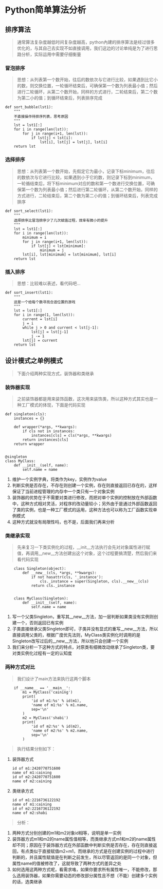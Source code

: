 # Python简单算法分析 #
## 排序算法 ##
> 通常算法复杂度越低时间复杂度越高，python內建的排序算法是经过很多优化的，与其自己去实现不如直接调用，我们这边的讨论单纯是为了进行思路分析，实际运用中需要仔细衡量
### 冒泡排序 ###
> 思想：从列表第一个数开始，往后的数依次与它进行比较，如果遇到比它小的数，则交换位置，一轮循环结束后，可确保第一个数为列表最小值；然后进行二轮循环，从第二个数开始，同样的方式进行，二轮结束后，第二个数为第二小的值；到循环结束后，列表排序完成

	def sort_bubble(lst1):
	    """
		不直接操作待排序列表，思考原因
	    """
	    lst = lst1[:]
	    for i in range(len(lst)):
	        for j in range(i+1, len(lst)):
	            if lst[j] < lst[i]:
	                lst[i], lst[j] = lst[j], lst[i]
	    return lst
### 选择排序 ###
> 思想：从列表第一个数开始，先假定它为最小，记录下标minimum，往后的数依次与它进行比较，如果遇到小于它的数，则记录下标到minimum，一轮循结束后，将下标minimum对应的数和第一个数进行交换位置，可确保第一个数为列表最小值；然后进行第二轮循环，从第二个数开始，同样的方式进行，二轮结束后，第二个数为第二小的值；到循环结束后，列表完成排序

	def sort_select(lst1):
	    """
		选择排序比冒泡排序少了几次赋值过程，效率有微小的提升
	    """
	    lst = lst1[:]
	    for i in range(len(lst)):
	        minimum = i
	        for j in range(i+1, len(lst)):
	            if lst[j] < lst[minimum]:
	                minimum = j
	        lst[i], lst[minimum] = lst[minimum], lst[i]
	    return lst
### 插入排序 ###
> 思想：比较难以表述，看代码吧...

	def sort_insert(lst1):
	    """
	    这是一个给每个数寻找合适位置的游戏
	    """
	    lst = lst1[:]
	    for i in range(1, len(lst)):
	        current = lst[i]
	        j = i
	        while j > 0 and current < lst[j-1]:
	            lst[j] = lst[j-1]
	            j -= 1
	        lst[j] = current
	    return lst
## 设计模式之单例模式 ##
> 下面介绍两种实现方式，装饰器和类继承

### 装饰器实现 ###
> 之前装饰器都是用来装饰函数，这次用来装饰类，所以这种方式其实也是一种工厂模式的体现，下面是代码实现
	
	def singleton(cls):
	    instances = {}
	
	    def wrapper(*args, **kwargs):
	        if cls not in instances:
	            instances[cls] = cls(*args, **kwargs)
	        return instances[cls]
	    return wrapper
	
	
	@singleton
	class MyClass:
	    def __init__(self, name):
	        self.name = name
	
1.	维护一个实例字典，将类作为key，实例作为value
2.	判断实例是否存在，不存在则创建一个实例，存在则直接返回已存在的，这样保证了当前进程管理的内存中一个类只有一个对象实例
3.	装饰器的优势在于不需要对类进行修改，而把对单个实例的控制放在外部函数中，这种方式相对灵活，对程序的改动量较小；另外由于是通过外部函数返回了类的实例，也是一种工厂模式的运用，这种方法也可以称为工厂函数实现单例模式
4.	这种方式就没有局限性吗，也不是，后面我们再来分析

### 类继承实现 ###
> 先来复习一下类实例化的过程，\__init\__方法执行会先对对象属性进行赋值，再调用\__new\__方法创建出这个对象，这个过程要搞清楚，然后我们来看代码实现

	    class Singleton(object):
	        def __new__(cls, *args, **kwargs):
	            if not hasattr(cls, '_instance'):
	                cls._instance = super(Singleton, cls).__new__(cls)
	            return cls._instance
	    
	    
	    class MyClass(Singleton):
	        def __init__(self, name):
	            self.name = name
1.	写一个父类Singleton，重写其\__new\__方法，加一层判断如果类没有实例则创建一个，否则返回已有实例
2.	子类直接继承父类Singleton即可，子类并没有显式的重写\__new__方法，所以直接调用父类的，根据广度优先法则，MyClass类实例化时调用的是Singleton改写过后的\__new\__方法，所以他只会创建一个实例
3.	我们来分析一下这种方式的特点，对原类有细微改动继承了Singleton类，要对类实例化过程有一定的认知度

### 两种方式对比 ###
> 我们设计了main方法来执行这两个脚本

	    if __name__ == '__main__':
	        m1 = MyClass('caining')
	        print(
	            'id of m1:%s' % id(m1),
	            'name of m1:%s' % m1.name,
	            sep='\n'
	        )
	        m2 = MyClass('shabi')
	        print(
	            'id of m2:%s' % id(m2),
	            'name of m2:%s' % m2.name,
	            sep='\n'
	        )
> 执行结果分别如下：

1.	装饰器方式

		id of m1:2420770751600
		name of m1:caining
		id of m2:2420770751600
		name of m2:caining
2.	类继承方式
		
		id of m1:2216736122192
		name of m1:caining
		id of m2:2216736122192
		name of m2:shabi
> 分析：

1.	两种方式分别创建的m1和m2对象id相等，说明是单一实例
2.	装饰器方式m1和m2的name属性值相等，而类继承方式m1和m2的name属性却不同；原因在于装饰器方式在外部函数中判断实例是否存在，存在则直接返回，有点类似于直接赋值m2=m1，而继承的方式是在创建实例的过程中进行判断的，并且属性赋值是在判断之前发生，所以尽管返回的是同一个对象，但属性name的值被修改了，这就导致了两种方式的差异之处
3.	如何选用这两种方式呢，看需求咯，如果你要求所有属性唯一，不能修改，那么选用装饰器，如果你需要动态的修改部分属性且不想（不能）创建多个实例的话，选类继承


